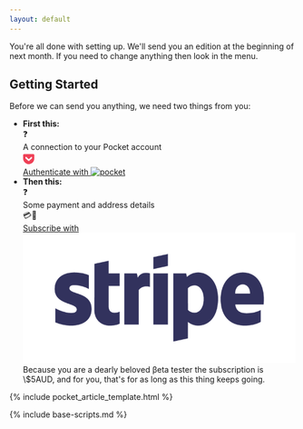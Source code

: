 ```yaml
---
layout: default
---
```


<p class="fully-activated hide">You're all done with setting up. We'll send you an edition at the beginning of next month. If you need to change anything then look in the menu.</p>

<section id="getting_started">

## Getting Started

<div class="onboarding-flow">

Before we can send you anything, we need two things from you:

<ul>

<li>
<strong>First this:</strong>

<div>
<span class="check pocket_access">❓</span><br>A connection to your Pocket account<br><svg class="logo-full" xmlns="http://www.w3.org/2000/svg" viewBox="0 20 115 130" height="24px"><path fill="#EF4056" d="M84.058 83.308L58.54 107.324c-1.313 1.5-3.377 2.065-4.878 2.065-1.876 0-3.752-.564-5.253-2.065L23.266 83.308c-2.627-2.814-3.002-7.505 0-10.507 2.814-2.627 7.505-3.002 10.32 0l20.076 19.325L74.114 72.8c2.627-3.002 7.317-2.627 9.944 0 2.627 3.002 2.627 7.693 0 10.507M97.005 43.53H10.32C4.691 43.53 0 47.846 0 53.475v32.084c0 29.083 24.016 53.288 53.662 53.288 29.458 0 53.287-24.205 53.287-53.288V53.475c0-5.63-4.503-9.945-9.944-9.945"></path></svg>
</div>
<div class="auth-with-pocket">
  <a href="" class="button disabled" id="pocket-auth-link">
    Authenticate with
    <img alt="pocket" src="https://getpocket.com/i/v3/pocket_logo.png" />
  </a>
</div>

</li>

<li>
<strong>Then this:</strong>

<div>
<span class="check payment">❓</span><br>Some payment and address details<br>💳🏡

<div class="auth-with-pocket">
  <a href="" class="button disabled" id="stripe-link">
    Subscribe with
    <img alt="Stripe" src="./img/Stripe logo - slate_sm.png" />
  </a>
</div>
</div>

<div class="beta-message">Because you are a dearly beloved βeta tester the subscription is \$5AUD, and for you, that's for as long as this thing keeps going.</div>

</li>

</ul>

</div>

<section id="history-data">

<div id="articles-container" class="articles-container">

{% include pocket_article_template.html %}

</div>

</section>

{% include base-scripts.md %}

<script src="js/home.js"></script>
<script src="js/finalise-pocket.js"></script>
<script src="js/pocket.js"></script>
